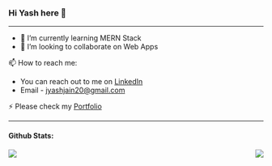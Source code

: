 ### Hi Yash here 👋
<hr />

- 🌱 I’m currently learning MERN Stack
- 👯 I’m looking to collaborate on Web Apps

📫 How to reach me: 
- You can reach out to me on  <a href = "https://www.linkedin.com/in/yash-jain-b8b9b1191/" >LinkedIn</a>
- Email - jyashjain20@gmail.com

⚡ Please check my <a href = "https://yashjain99.github.io/" >Portfolio</a>

<!--
**yashjain99/yashjain99** is a ✨ _special_ ✨ repository because its `README.md` (this file) appears on your GitHub profile.

Here are some ideas to get you started:

- 🔭 I’m currently working on ...

- 🤔 I’m looking for help with ...
- 💬 Ask me about ...
- 😄 Pronouns: ...
- ⚡ Fun fact: ...
-->

<hr />

#### Github Stats:

<div style = "display:flex; justify-content: space-between" >
  <img src = "https://github-readme-stats.vercel.app/api?username=yashjain99&&show_icons=true&theme=radical&count_private=true&include_all_commits=true" />
  <img src = "https://github-readme-stats.vercel.app/api/top-langs/?username=yashjain99&show_icons=true&theme=radical" />
</div>
